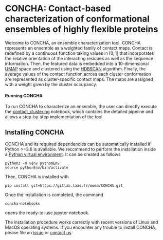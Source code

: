 # CONCHA: Contact-based characterization of conformational ensembles of highly flexible proteins

Welcome to CONCHA, an ensemble characterization tool. CONCHA represents an ensemble as a weighted family of contact maps. Contact is redefined by a continuous function taking values in $[0,1]$ that incorporates the relative orientation of the interacting residues as well as the sequence information. Then, the featured data is embedded into a 10-dimensional [UMAP](https://umap-learn.readthedocs.io/en/latest/index.html) space and clustered using the [HDBSCAN](https://hdbscan.readthedocs.io/en/latest/#) algorithm. Finally, the average values of the contact function across each cluster conformation are represented as cluster-specific contact maps. The maps are assigned with a weight given by the cluster occupancy.

#### Running CONCHA

To run CONCHA to characterize an ensemble, the user can directly execute the [contact_clustering](contact_clustering.ipynb) notebook, which contains the detailed pipeline and allows a step-by-step implementation of the tool.

## Installing CONCHA

CONCHA and its required dependencies can be automatically installed if Python >=3.8 is available. We recommend to perform the installation inside a [Python virtual environment](https://packaging.python.org/en/latest/guides/installing-using-pip-and-virtual-environments/). It can be created as follows
```
python3 -m venv pythonEnv
source pythonEnv/bin/activate
```
Then, CONCHA is installed with
```
pip install git+https://gitlab.laas.fr/moma/CONCHA.git
```
Once the installation is completed, the command
```
concha-notebooks
```
opens the ready-to-use jupyter notebook.

The installation procedure works correctly with recent versions of Linux and MacOS operating systems. If you encounter any trouble to install CONCHA, please file an [issue](https://gitlab.laas.fr/moma/WASCO/-/issues) or [contact us](mailto:javier.gonzalez-delgado@math.univ-toulouse.fr).
